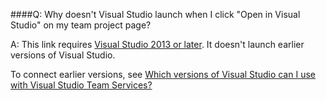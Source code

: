 ####Q:	Why doesn't Visual Studio launch when I click "Open in Visual Studio" on my team project page?

A:	This link requires [Visual Studio 2013 or later](http://go.microsoft.com/fwlink/p/?LinkId=254509). 
It doesn't launch earlier versions of Visual Studio. 

To connect earlier versions, see 
[Which versions of Visual Studio can I use with Visual Studio Team Services?](../accounts/connect-to-vsts.md#vs-versions)